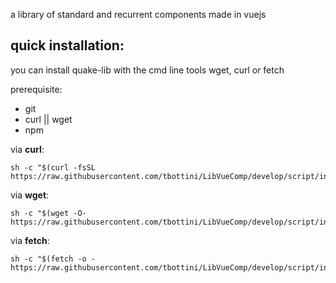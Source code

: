 a library of standard and recurrent components made in vuejs



<h2>quick installation:</h2>  
you can install quake-lib with the cmd line tools wget, curl or fetch  

prerequisite:

- git
- curl || wget
- npm

via **curl**:
```
sh -c "$(curl -fsSL https://raw.githubusercontent.com/tbottini/LibVueComp/develop/script/install.sh)"
```

via **wget**:
```
sh -c "$(wget -O- https://raw.githubusercontent.com/tbottini/LibVueComp/develop/script/install.sh)"
```

via **fetch**:
```
sh -c "$(fetch -o - https://raw.githubusercontent.com/tbottini/LibVueComp/develop/script/install.sh)"
```